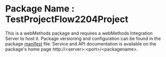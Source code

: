 # Package Name : TestProjectFlow2204Project
This is a webMethods package and requires a webMethods Integration Server to host it. Package versioning and configuration can be found in the package [manifest](./TestProjectFlow2204Project/manifest.v3) file. Service and API documentation is available on the package's home page http://&lt;server&gt;:&lt;port&gt;/&lt;packagename>.